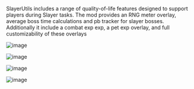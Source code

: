 SlayerUtils includes a range of quality-of-life features designed to support players during Slayer tasks. The mod provides an RNG meter overlay,  average boss time calculations and pb tracker for slayer bosses. Additionally it include a combat exp exp, a pet exp overlay,
and full customizability of these overlays

![image](https://github.com/user-attachments/assets/162c798f-36a2-4f9c-ba07-ed5cc2167a51)

![image](https://github.com/user-attachments/assets/410cccd9-0ef5-4069-91a2-5c9061e8f11c)

![image](https://github.com/user-attachments/assets/f3a6a8ad-3999-42c3-8a23-93dd58a07213)

![image](https://github.com/user-attachments/assets/d4d7eb5c-85a7-4020-8fc0-849fefe4e966)
